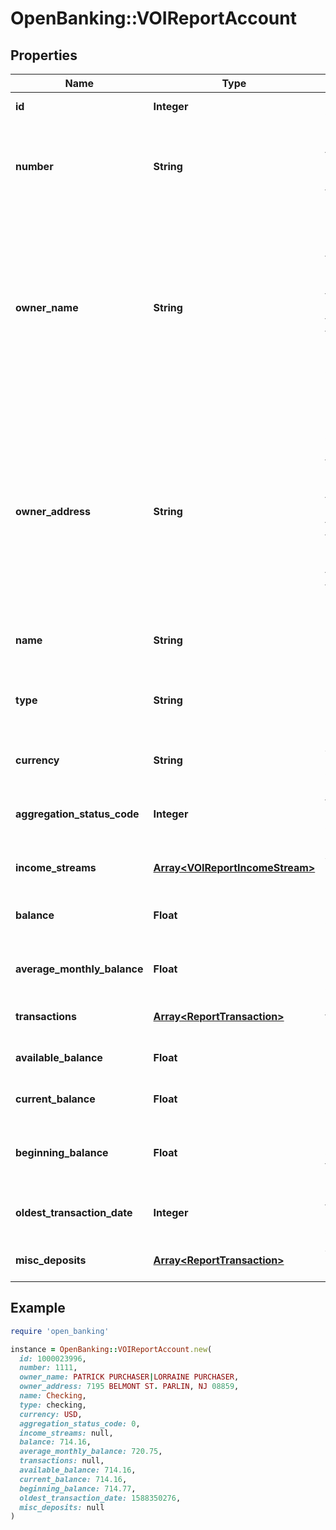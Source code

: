 # OpenBanking::VOIReportAccount

## Properties

| Name | Type | Description | Notes |
| ---- | ---- | ----------- | ----- |
| **id** | **Integer** | The ID of the account | [optional] |
| **number** | **String** | The account number from the institution (all digits except the last four are obfuscated) | [optional] |
| **owner_name** | **String** | The name(s) of the account owner(s). If the owner information is not available, this field will not appear in the report. If the account has multiple owners then all owners will be listed separated by |. | [optional] |
| **owner_address** | **String** | The mailing address of the account owner(s). If the owner information is not available, this field will not appear in the report. If the account has multiple owners then the address of the primary owner will be listed. | [optional] |
| **name** | **String** | The account name from the institution | [optional] |
| **type** | **String** | The list of supported account types. * &#x60;checking&#x60; * &#x60;savings&#x60; * &#x60;moneyMarket&#x60; | [optional] |
| **currency** | **String** | A currency code for account | [optional] |
| **aggregation_status_code** | **Integer** | The status of the most recent aggregation attempt | [optional] |
| **income_streams** | [**Array&lt;VOIReportIncomeStream&gt;**](VOIReportIncomeStream.md) | A list of income stream records | [optional] |
| **balance** | **Float** | The cleared balance of the account as-of &#x60;balanceDate&#x60; | [optional] |
| **average_monthly_balance** | **Float** | The average monthly balance of this account | [optional] |
| **transactions** | [**Array&lt;ReportTransaction&gt;**](ReportTransaction.md) | a list of transaction records | [optional] |
| **available_balance** | **Float** | The available balance for the account | [optional] |
| **current_balance** | **Float** | Current balance of the account | [optional] |
| **beginning_balance** | **Float** | Beginning balance of account per the time period in the report | [optional] |
| **oldest_transaction_date** | **Integer** | The oldest transaction date of this account. | [optional] |
| **misc_deposits** | [**Array&lt;ReportTransaction&gt;**](ReportTransaction.md) | A list of miscellaneous deposits | [optional] |

## Example

```ruby
require 'open_banking'

instance = OpenBanking::VOIReportAccount.new(
  id: 1000023996,
  number: 1111,
  owner_name: PATRICK PURCHASER|LORRAINE PURCHASER,
  owner_address: 7195 BELMONT ST. PARLIN, NJ 08859,
  name: Checking,
  type: checking,
  currency: USD,
  aggregation_status_code: 0,
  income_streams: null,
  balance: 714.16,
  average_monthly_balance: 720.75,
  transactions: null,
  available_balance: 714.16,
  current_balance: 714.16,
  beginning_balance: 714.77,
  oldest_transaction_date: 1588350276,
  misc_deposits: null
)
```

